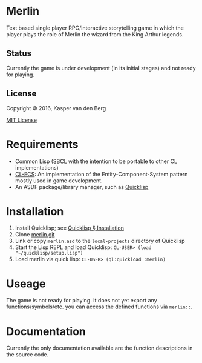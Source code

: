 # Merlin
Text based single player RPG/interactive storytelling game in which the player plays the role of Merlin the wizard from the King Arthur legends.

## Status
Currently the game is under development (in its initial stages) and not ready for playing.

## License
Copyright © 2016, Kasper van den Berg

[MIT License](LICENSE.md)

# Requirements
* Common Lisp
  ([SBCL](http://www.sbcl.org/) with the intention to be portable to other CL implementations)
* [CL-ECS](https://github.com/lispgames/cl-ecs): An implementation of the Entity-Component-System pattern mostly used in game development.
* An ASDF package/library manager, such as [Quicklisp](https://www.quicklisp.org/beta/)

# Installation
1. Install Quicklisp; see [Quicklisp § Installation](https://www.quicklisp.org/beta/#installation)
2. Clone [merlin.git](https://github.com/kaspervandenberg/merlin.git)
3. Link or copy `merlin.asd` to the `local-projects` directory of Quicklisp
4. Start the Lisp REPL and load Quicklisp: `CL-USER> (load "~/quicklisp/setup.lisp")`
5. Load merlin via quick lisp: `CL-USER> (ql:quickload :merlin)`

# Useage
The game is not ready for playing.  It does not yet export any functions/symbols/etc. you can access the defined functions via `merlin::`.

# Documentation

Currently the only documentation available are the function descriptions in the source code.
